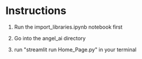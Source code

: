 # Instructions 
1. Run the import_libraries.ipynb notebook first 

2. Go into the angel_ai directory

3. run "streamlit run Home_Page.py" in your terminal
